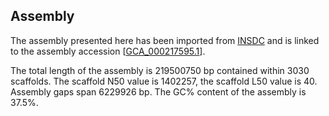 **Assembly**
--------

The assembly presented here has been imported from [INSDC](http://www.insdc.org) and is linked to the assembly accession [[GCA\_000217595.1](http://www.ebi.ac.uk/ena/data/view/GCA_000217595.1)].

The total length of the assembly is 219500750 bp contained within 3030 scaffolds.
The scaffold N50 value is 1402257, the scaffold L50 value is 40.
Assembly gaps span 6229926 bp. The GC% content of the assembly is 37.5%.
